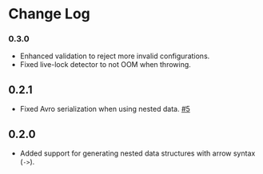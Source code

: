 # Change Log

### 0.3.0

- Enhanced validation to reject more invalid configurations.
- Fixed live-lock detector to not OOM when throwing.

## 0.2.1

- Fixed Avro serialization when using nested data. [#5](https://github.com/MichaelDrogalis/voluble/issues/5)

## 0.2.0

- Added support for generating nested data structures with arrow syntax (`->`).
